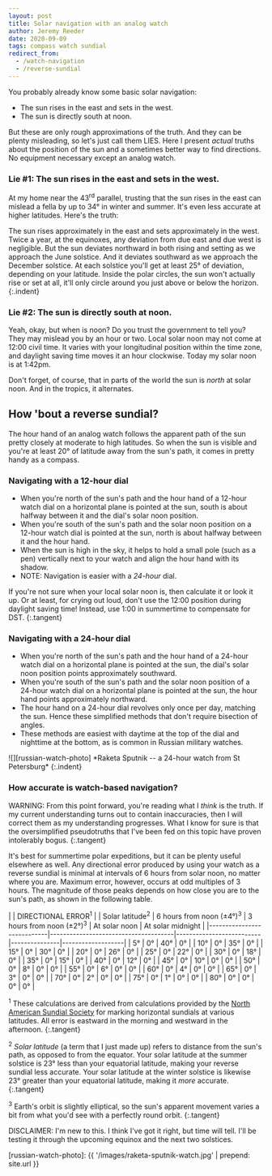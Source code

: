 ```yaml
---
layout: post
title: Solar navigation with an analog watch
author: Jeremy Reeder
date: 2020-09-09
tags: compass watch sundial
redirect_from:
  - /watch-navigation
  - /reverse-sundial
---
```


You probably already know some basic solar navigation:
- The sun rises in the east and sets in the west.
- The sun is directly south at noon.

But these are only rough approximations of the truth. And they can be plenty
misleading, so let's just call them LIES. Here I present _actual_ truths about
the position of the sun and a sometimes better way to find directions. No
equipment necessary except an analog watch.

### Lie #1: The sun rises in the east and sets in the west.

At my home near the 43<sup>rd</sup> parallel, trusting that the sun rises in
the east can mislead a fella by up to 34° in winter and summer. It's even less
accurate at higher latitudes. Here's the truth:

The sun rises approximately in the east and sets approximately in the west.
Twice a year, at the equinoxes, any deviation from due east and due west is
negligible.  But the sun deviates northward in both rising and setting as we
approach the June solstice.  And it deviates southward as we approach the
December solstice.  At each solstice you'll get at least 25° of deviation,
depending on your latitude.  Inside the polar circles, the sun won't actually
rise or set at all, it'll only circle around you just above or below the
horizon.
{:.indent}

### Lie #2: The sun is directly south at noon.

Yeah, okay, but when is noon? Do you trust the government to tell you? They may
mislead you by an hour or two. Local solar noon may not come at 12:00 civil
time. It varies with your longitudinal position within the time zone, and
daylight saving time moves it an hour clockwise. Today my solar noon is at
1:42pm.

Don't forget, of course, that in parts of the world the sun is _north_ at solar
noon. And in the tropics, it alternates.

## How 'bout a reverse sundial?

The hour hand of an analog watch follows the apparent path of the sun pretty
closely at moderate to high latitudes. So when the sun is visible and you're at
least 20° of latitude away from the sun's path, it comes in pretty handy as a
compass.

### Navigating with a 12-hour dial
- When you're north of the sun's path and the hour hand of a 12-hour watch dial on a horizontal plane is pointed at the sun, south is about halfway between it and the dial's solar noon position.
- When you're south of the sun's path and the solar noon position on a 12-hour watch dial is pointed at the sun, north is about halfway between it and the hour hand.
- When the sun is high in the sky, it helps to hold a small pole (such as a pen) vertically next to your watch and align the hour hand with its shadow.
- NOTE: Navigation is easier with a _24-hour_ dial.

If you're not sure when your local solar noon is, then calculate it or look it
up. Or at least, for crying out loud, don't use the 12:00 position during
daylight saving time! Instead, use 1:00 in summertime to compensate for DST.
{:.tangent}

### Navigating with a 24-hour dial
- When you're north of the sun's path and the hour hand of a 24-hour watch dial on a horizontal plane is pointed at the sun, the dial's solar noon position points approximately southward.
- When you're south of the sun's path and the solar noon position of a 24-hour watch dial on a horizontal plane is pointed at the sun, the hour hand points approximately northward.
- The hour hand on a 24-hour dial revolves only once per day, matching the sun. Hence these simplified methods that don't require bisection of angles.
- These methods are easiest with daytime at the top of the dial and nighttime at the bottom, as is common in Russian military watches.

<div class="gallery" markdown="1">
![][russian-watch-photo]
*Raketa Sputnik -- a 24-hour watch from St Petersburg*
{:.indent}
</div>

### How accurate is watch-based navigation?

WARNING: From this point forward, you're reading what I _think_ is the truth. If my current understanding turns out to contain inaccuracies, then I will correct them as my understanding progresses. What I know for sure is that the oversimplified pseudotruths that I've been fed on this topic have proven intolerably bogus.
{:.tangent}

It's best for summertime polar expeditions, but it can be plenty useful
elsewhere as well. Any directional error produced by using your watch as a
reverse sundial is minimal at intervals of 6 hours from solar noon, no matter
where you are. Maximum error, however, occurs at odd multiples of 3 hours. The
magnitude of those peaks depends on how close you are to the sun's path, as
shown in the following table.

|                            | DIRECTIONAL ERROR<sup>1</sup> |
| Solar latitude<sup>2</sup> | 6 hours from noon (±4°)<sup>3</sup> | 3 hours from noon (±2°)<sup>3</sup>  | At solar noon | At solar midnight |
|----------------------------|--------------------------------------|--------------------------|---------------|-------------------|
| 5°                         | 0°                                   | 40°                      | 0°            |
| 10°                        | 0°                                   | 35°                      | 0°            |
| 15°                        | 0°                                   | 30°                      | 0°            |
| 20°                        | 0°                                   | 26°                      | 0°            |
| 25°                        | 0°                                   | 22°                      | 0°            |
| 30°                        | 0°                                   | 18°                      | 0°            |
| 35°                        | 0°                                   | 15°                      | 0°            |
| 40°                        | 0°                                   | 12°                      | 0°            |
| 45°                        | 0°                                   | 10°                      | 0°            | 0°                |
| 50°                        | 0°                                   | 8°                       | 0°            | 0°                |
| 55°                        | 0°                                   | 6°                       | 0°            | 0°                |
| 60°                        | 0°                                   | 4°                       | 0°            | 0°                |
| 65°                        | 0°                                   | 3°                       | 0°            | 0°                |
| 70°                        | 0°                                   | 2°                       | 0°            | 0°                |
| 75°                        | 0°                                   | 1°                       | 0°            | 0°                |
| 80°                        | 0°                                   | 0°                       | 0°            | 0°                |

<sup>1</sup>
These calculations are derived from calculations provided by the [North
American Sundial Society][calculations] for marking horizontal sundials at
various latitudes.
All error is eastward in the morning and westward in the afternoon.
{:.tangent}

<sup>2</sup>
_Solar latitude_ (a term that I just made up) refers to distance from the sun's
path, as opposed to from the equator. Your solar latitude at the summer solstice is 23°
less than your equatorial latitude, making your reverse sundial less accurate.
Your solar latitude at the winter solstice is likewise 23° greater than your
equatorial latitude, making it _more_ accurate.
{:.tangent}

<sup>3</sup>
Earth's orbit is slightly elliptical, so the sun's apparent movement varies
a bit from what you'd see with a perfectly round orbit.
{:.tangent}

DISCLAIMER: I'm new to this. I think I've got it right, but time will tell.
I'll be testing it through the upcoming equinox and the next two solstices.


[russian-watch-photo]: {{ '/images/raketa-sputnik-watch.jpg' | prepend: site.url }}

[calculations]:      https://sundials.org/index.php/teachers-corner/sundial-mathematics
